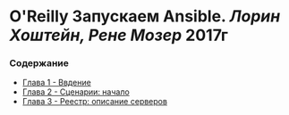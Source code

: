 # O'Reilly Запускаем Ansible. _Лорин Хоштейн, Рене Мозер_ 2017г

### Содержание

- [Глава 1 - Ввдение](/Ansible_Up_n_running/Ch1/chapter1.md)
- [Глава 2 - Сценарии: начало](/Ansible_Up_n_running/Ch2/chapter2.md)
- [Глава 3 - Реестр: описание серверов](/Ansible_Up_n_running/Ch3/chapter3.md)
